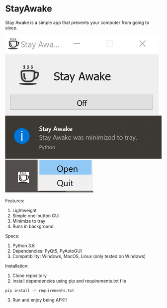# StayAwake  
Stay Awake is a simple app that prevents your computer from going to sleep.  
  
![](app.gif)  
![](trayMessage.png)  
![](trayMenu.png)  
  
Features:  
  1) Lightweight  
  2) Simple one-button GUI  
  3) Minimize to tray  
  4) Runs in background  
  
Specs:  
  1) Python 3.8  
  2) Dependencies: PyQt5, PyAutoGUI  
  3) Compatibility: Windows, MacOS, Linux (only tested on Windows)  

Installation:  
  1) Clone repository  
  2) Install dependencies using pip and requirements.txt file  
  ```
  pip install -r requirements.txt
  ```
  3) Run and enjoy being AFK!!  

